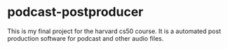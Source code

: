 # podcast-postproducer
This is my final project for the harvard cs50 course. It is a automated post production software for podcast and other audio files.

